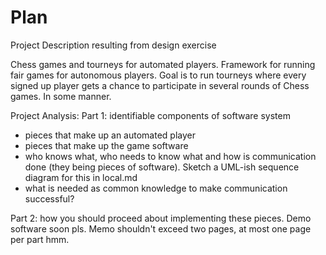 # Plan 
Project Description resulting from design exercise

Chess games and tourneys for automated players. Framework for running fair games for autonomous players. Goal is to run tourneys where every signed up player gets a chance to participate in several rounds of Chess games. In some manner.

Project Analysis:
Part 1: identifiable components of software system
- pieces that make up an automated player
- pieces that make up the game software
- who knows what, who needs to know what and how is communication done (they being pieces of software). Sketch a UML-ish sequence diagram for this in local.md
- what is needed as common knowledge to make communication successful?

Part 2: how you should proceed about implementing these pieces. Demo software soon pls. Memo shouldn't exceed two pages, at most one page per part hmm.